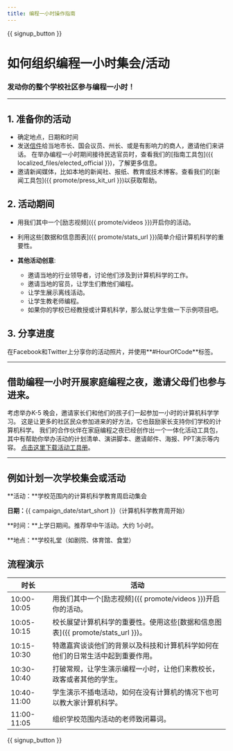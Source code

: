 ```yaml
---
title: 编程一小时操作指南
---
```


{{ signup_button }}

# 如何组织编程一小时集会/活动

### 发动你的整个学校社区参与编程一小时！

* * *

## 1. 准备你的活动

- 确定地点，日期和时间
- 发送[信件](https://hourofcode.com/promote/resources#sample-emails)给当地市长、国会议员、州长、或是有影响力的商人，邀请他们来讲话。 在举办编程一小时期间接待民选官员时，查看我们的[指南工具包]({{ localized_files/elected_official }})，了解更多信息。
- 邀请新闻媒体，比如本地的新闻社、报纸、教育或技术博客。查看我们的[新闻工具包]({{ promote/press_kit_url }})以获取帮助。

## 2. 活动期间

- 用我们其中一个[励志视频]({{ promote/videos }})开启你的活动。
- 利用这些[数据和信息图表]({{ promote/stats_url }})简单介绍计算机科学的重要性。   
      
    
- **其他活动创意**: 
    - 邀请当地的行业领导者，讨论他们涉及到计算机科学的工作。
    - 邀请当地的官员，让学生们教他们编程。
    - 让学生展示离线活动。
    - 让学生教老师编程。
    - 如果你的学校已经教授或计算机科学，那么就让学生做一下示例项目吧。

## 3. 分享进度

在Facebook和Twitter上分享你的活动照片，并使用**#HourOfCode**标签。

* * *

## 借助编程一小时开展家庭编程之夜，邀请父母们也参与进来。

考虑举办K-5 晚会，邀请家长们和他们的孩子们一起参加一小时的计算机科学学习。 这是让更多的社区民众参加进来的好方法，它也鼓励家长支持你们学校的计算机科学。 我们的合作伙伴在家庭编程之夜已经创作出一个一体化活动工具包，其中有帮助你举办活动的计划清单、演讲脚本、邀请邮件、海报、PPT演示等内容。 [点击这里下载活动工具册](http://www.familycodenight.org/DownloadCodeDotOrg.html)。

* * *

## 例如计划一次学校集会或活动

**活动：**学校范围内的计算机科学教育周启动集会

**日期：**{{ campaign_date/start_short }}（计算机科学教育周开始）

**时间：**上学日期间。推荐早中午活动。大约 1小时。

**地点：**学校礼堂（如剧院、体育馆、食堂）

## 流程演示

| 时长          | 活动                                                    |
| ----------- | ----------------------------------------------------- |
| 10:00-10:05 | 用我们其中一个[励志视频]({{ promote/videos }})开启你的活动。            |
| 10:05-10:15 | 校长展望计算机科学的重要性。使用这些[数据和信息图表]({{ promote/stats_url }})。 |
| 10:15-10:30 | 特邀嘉宾谈谈他们的背景以及科技和计算机科学如何在他们的日常生活中起到重要作用。               |
| 10:30-10:40 | 打破常规，让学生演示编程一小时，让他们来教校长，政客或者其他的学生。                    |
| 10:40-11:00 | 学生演示不插电活动，如何在没有计算机的情况下也可以教大家计算机科学。                    |
| 11:00-11:05 | 组织学校范围内活动的老师致闭幕词。                                     |

{{ signup_button }}